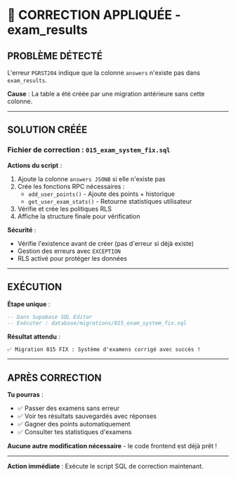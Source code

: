 # 🚨 CORRECTION APPLIQUÉE - exam_results

## PROBLÈME DÉTECTÉ

L'erreur `PGRST204` indique que la colonne `answers` n'existe pas dans `exam_results`.

**Cause** : La table a été créée par une migration antérieure sans cette colonne.

---

## SOLUTION CRÉÉE

### Fichier de correction : `015_exam_system_fix.sql`

**Actions du script** :
1. Ajoute la colonne `answers JSONB` si elle n'existe pas
2. Crée les fonctions RPC nécessaires :
   - `add_user_points()` - Ajoute des points + historique
   - `get_user_exam_stats()` - Retourne statistiques utilisateur
3. Vérifie et crée les politiques RLS
4. Affiche la structure finale pour vérification

**Sécurité** :
- Vérifie l'existence avant de créer (pas d'erreur si déjà existe)
- Gestion des erreurs avec `EXCEPTION`
- RLS activé pour protéger les données

---

## EXÉCUTION

**Étape unique** :
```sql
-- Dans Supabase SQL Editor
-- Exécuter : database/migrations/015_exam_system_fix.sql
```

**Résultat attendu** :
```
✅ Migration 015 FIX : Système d'examens corrigé avec succès !
```

---

## APRÈS CORRECTION

**Tu pourras** :
- ✅ Passer des examens sans erreur
- ✅ Voir tes résultats sauvegardés avec réponses
- ✅ Gagner des points automatiquement
- ✅ Consulter tes statistiques d'examens

**Aucune autre modification nécessaire** - le code frontend est déjà prêt !

---

**Action immédiate** : Exécute le script SQL de correction maintenant.
